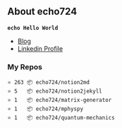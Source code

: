 ## About echo724

<code>**echo Hello World**</code>

- [Blog](https://echo724.github.io)
- [Linkedin Profile](https://www.linkedin.com/in/eunchan-cho-382001184)

### My Repos
```
⭐️ 263 📦 echo724/notion2md
⭐️ 5   📦 echo724/notion2jekyll
⭐️ 1   📦 echo724/matrix-generator
⭐️ 1   📦 echo724/mphyspy
⭐️ 1   📦 echo724/quantum-mechanics
```

